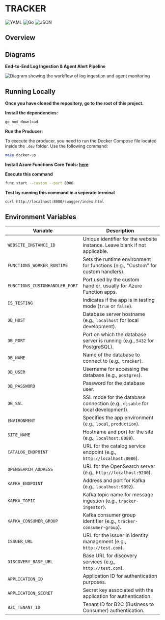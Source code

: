 # TRACKER
<p>
	<img src="https://img.shields.io/badge/YAML-CB171E.svg?style=default&logo=YAML&logoColor=white" alt="YAML">
	<img src="https://img.shields.io/badge/Go-00ADD8.svg?style=default&logo=Go&logoColor=white" alt="Go">
	<img src="https://img.shields.io/badge/JSON-000000.svg?style=default&logo=JSON&logoColor=white" alt="JSON">
</p>

## Overview


## Diagrams
**End-to-End Log Ingestion & Agent Alert Pipeline**

![Diagram showing the workflow of log ingestion and agent monitoring](https://github.com/user-attachments/assets/26c8b7a6-0d48-4609-bdfd-4ba045f79886)

## Running Locally
**Once you have cloned the repository, go to the root of this project.**

**Install the dependencies:**
```bash
go mod download
```
**Run the Producer:**

To execute the producer, you need to run the Docker Compose file located inside the `.dev` folder. Use the following command:
```bash
make docker-up
```

**Install Azure Functions Core Tools: [here](https://learn.microsoft.com/en-us/azure/azure-functions/functions-run-local?tabs=windows%2Cisolated-process%2Cnode-v4%2Cpython-v2%2Chttp-trigger%2Ccontainer-apps&pivots=programming-language-csharp#install-the-azure-functions-core-tools)**


**Execute this command**

```bash
func start --custom --port 8080
```

**Test by running this command in a seperate terminal**
```bash
curl http://localhost:8080/swagger/index.html
```

## Environment Variables

| Variable                   | Description                                                                                   |
|----------------------------|-----------------------------------------------------------------------------------------------|
| `WEBSITE_INSTANCE_ID`      | Unique identifier for the website instance. Leave blank if not applicable.                    |
| `FUNCTIONS_WORKER_RUNTIME` | Sets the runtime environment for functions (e.g., "Custom" for custom handlers).              |
| `FUNCTIONS_CUSTOMHANDLER_PORT` | Port used by the custom handler, usually for Azure Function apps.                      |
| `IS_TESTING`               | Indicates if the app is in testing mode (`true` or `false`).                                  |
| `DB_HOST`                  | Database server hostname (e.g., `localhost` for local development).                           |
| `DB_PORT`                  | Port on which the database server is running (e.g., `5432` for PostgreSQL).                   |
| `DB_NAME`                  | Name of the database to connect to (e.g., `tracker`).                                         |
| `DB_USER`                  | Username for accessing the database (e.g., `postgres`).                                       |
| `DB_PASSWORD`              | Password for the database user.                                                               |
| `DB_SSL`                   | SSL mode for the database connection (e.g., `disable` for local development).                 |
| `ENVIRONMENT`              | Specifies the app environment (e.g., `local`, `production`).                                  |
| `SITE_NAME`                | Hostname and port for the site (e.g., `localhost:8080`).                                      |
| `CATALOG_ENDPOINT`         | URL for the catalog service endpoint (e.g., `http://localhost:8080`).                         |
| `OPENSEARCH_ADDRESS`       | URL for the OpenSearch server (e.g., `http://localhost:9200`).                                |
| `KAFKA_ENDPOINT`           | Address and port for Kafka (e.g., `localhost:9092`).                                          |
| `KAFKA_TOPIC`              | Kafka topic name for message ingestion (e.g., `tracker-ingestor`).                            |
| `KAFKA_CONSUMER_GROUP`     | Kafka consumer group identifier (e.g., `tracker-consumer-group`).                             |
| `ISSUER_URL`               | URL for the issuer in identity management (e.g., `http://test.com`).                          |
| `DISCOVERY_BASE_URL`       | Base URL for discovery services (e.g., `http://test.com`).                                    |
| `APPLICATION_ID`           | Application ID for authentication purposes.                                                   |
| `APPLICATION_SECRET`       | Secret key associated with the application for authentication.                                |
| `B2C_TENANT_ID`            | Tenant ID for B2C (Business to Consumer) authentication.                                      |
